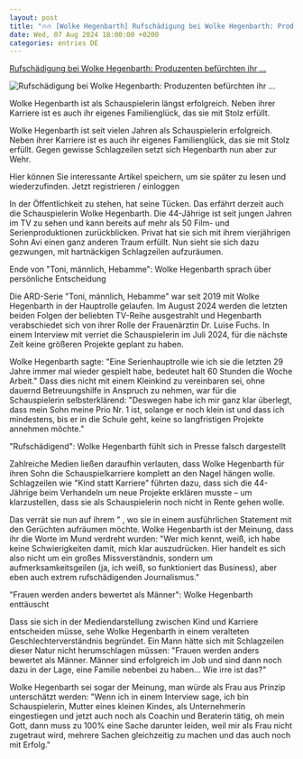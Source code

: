 ```yaml
---
layout: post
title: "🔥🔥 [Wolke Hegenbarth] Rufschädigung bei Wolke Hegenbarth: Produzenten befürchten ihr ..."
date: Wed, 07 Aug 2024 18:00:00 +0200
categories: entries DE
---
```

[Rufschädigung bei Wolke Hegenbarth: Produzenten befürchten ihr ...](https://www.abendzeitung-muenchen.de/promis/rufschaedigung-bei-wolke-hegenbarth-produzenten-befuerchten-ihr-baldiges-karriere-ende-art-998410)

![Rufschädigung bei Wolke Hegenbarth: Produzenten befürchten ihr ...](https://www.abendzeitung-muenchen.de/storage/image/2/4/0/2/1112042_default_1CIxxQ_DKNmXt.jpg)

Wolke Hegenbarth ist als Schauspielerin längst erfolgreich. Neben ihrer Karriere ist es auch ihr eigenes Familienglück, das sie mit Stolz erfüllt.

Wolke Hegenbarth ist seit vielen Jahren als Schauspielerin erfolgreich. Neben ihrer Karriere ist es auch ihr eigenes Familienglück, das sie mit Stolz erfüllt. Gegen gewisse Schlagzeilen setzt sich Hegenbarth nun aber zur Wehr.

Hier können Sie interessante Artikel speichern, um sie später zu lesen und wiederzufinden. Jetzt registrieren / einloggen

In der Öffentlichkeit zu stehen, hat seine Tücken. Das erfährt derzeit auch die Schauspielerin Wolke Hegenbarth. Die 44-Jährige ist seit jungen Jahren im TV zu sehen und kann bereits auf mehr als 50 Film- und Serienproduktionen zurückblicken. Privat hat sie sich mit ihrem vierjährigen Sohn Avi einen ganz anderen Traum erfüllt. Nun sieht sie sich dazu gezwungen, mit hartnäckigen Schlagzeilen aufzuräumen.

Ende von "Toni, männlich, Hebamme": Wolke Hegenbarth sprach über persönliche Entscheidung

Die ARD-Serie "Toni, männlich, Hebamme" war seit 2019 mit Wolke Hegenbarth in der Hauptrolle gelaufen. Im August 2024 werden die letzten beiden Folgen der beliebten TV-Reihe ausgestrahlt und Hegenbarth verabschiedet sich von ihrer Rolle der Frauenärztin Dr. Luise Fuchs. In einem Interview mit verriet die Schauspielerin im Juli 2024, für die nächste Zeit keine größeren Projekte geplant zu haben.

Wolke Hegenbarth sagte: "Eine Serienhauptrolle wie ich sie die letzten 29 Jahre immer mal wieder gespielt habe, bedeutet halt 60 Stunden die Woche Arbeit." Dass dies nicht mit einem Kleinkind zu vereinbaren sei, ohne dauernd Betreuungshilfe in Anspruch zu nehmen, war für die Schauspielerin selbsterklärend: "Deswegen habe ich mir ganz klar überlegt, dass mein Sohn meine Prio Nr. 1 ist, solange er noch klein ist und dass ich mindestens, bis er in die Schule geht, keine so langfristigen Projekte annehmen möchte."

"Rufschädigend": Wolke Hegenbarth fühlt sich in Presse falsch dargestellt

Zahlreiche Medien ließen daraufhin verlauten, dass Wolke Hegenbarth für ihren Sohn die Schauspielkarriere komplett an den Nagel hängen wolle. Schlagzeilen wie "Kind statt Karriere" führten dazu, dass sich die 44-Jährige beim Verhandeln um neue Projekte erklären musste – um klarzustellen, dass sie als Schauspielerin noch nicht in Rente gehen wolle.

Das verrät sie nun auf ihrem " , wo sie in einem ausführlichen Statement mit den Gerüchten aufräumen möchte. Wolke Hegenbarth ist der Meinung, dass ihr die Worte im Mund verdreht wurden: "Wer mich kennt, weiß, ich habe keine Schwierigkeiten damit, mich klar auszudrücken. Hier handelt es sich also nicht um ein großes Missverständnis, sondern um aufmerksamkeitsgeilen (ja, ich weiß, so funktioniert das Business), aber eben auch extrem rufschädigenden Journalismus."

"Frauen werden anders bewertet als Männer": Wolke Hegenbarth enttäuscht

Dass sie sich in der Mediendarstellung zwischen Kind und Karriere entscheiden müsse, sehe Wolke Hegenbarth in einem veralteten Geschlechterverständnis begründet. Ein Mann hätte sich mit Schlagzeilen dieser Natur nicht herumschlagen müssen: "Frauen werden anders bewertet als Männer. Männer sind erfolgreich im Job und sind dann noch dazu in der Lage, eine Familie nebenbei zu haben… Wie irre ist das?"

Wolke Hegenbarth sei sogar der Meinung, man würde als Frau aus Prinzip unterschätzt werden: "Wenn ich in einem Interview sage, ich bin Schauspielerin, Mutter eines kleinen Kindes, als Unternehmerin eingestiegen und jetzt auch noch als Coachin und Beraterin tätig, oh mein Gott, dann muss zu 100% eine Sache darunter leiden, weil mir als Frau nicht zugetraut wird, mehrere Sachen gleichzeitig zu machen und das auch noch mit Erfolg."

